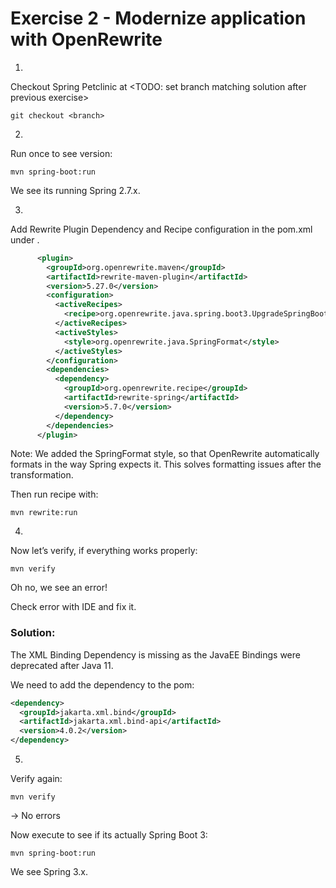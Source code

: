 # Exercise 2 - Modernize application with OpenRewrite 

1. 
Checkout Spring Petclinic at <TODO: set branch matching solution after previous exercise>

`git checkout <branch>`


2. 
Run once to see version:

`mvn spring-boot:run`

We see its running Spring 2.7.x.

3. 
Add Rewrite Plugin Dependency and Recipe configuration in the pom.xml under <plugins>.

```xml
      <plugin>
        <groupId>org.openrewrite.maven</groupId>
        <artifactId>rewrite-maven-plugin</artifactId>
        <version>5.27.0</version>
        <configuration>
          <activeRecipes>
            <recipe>org.openrewrite.java.spring.boot3.UpgradeSpringBoot_3_2</recipe>
          </activeRecipes>
          <activeStyles>
            <style>org.openrewrite.java.SpringFormat</style>
          </activeStyles>
        </configuration>
        <dependencies>
          <dependency>
            <groupId>org.openrewrite.recipe</groupId>
            <artifactId>rewrite-spring</artifactId>
            <version>5.7.0</version>
          </dependency>
        </dependencies>
      </plugin>
```

Note: We added the SpringFormat style, so that OpenRewrite automatically formats in the way Spring expects it. This solves formatting issues after the transformation.

Then run recipe with:

`mvn rewrite:run`

4.

Now let’s verify, if everything works properly:

`mvn verify` 

Oh no, we see an error!

Check error with IDE and fix it.

### Solution:

The XML Binding Dependency is missing as the JavaEE Bindings were deprecated after Java 11. 

We need to add the dependency to the pom: 

```xml
<dependency>
  <groupId>jakarta.xml.bind</groupId>
  <artifactId>jakarta.xml.bind-api</artifactId>
  <version>4.0.2</version>
</dependency>

```

5.

Verify again:

`mvn verify` 

→ No errors


Now execute to see if its actually Spring Boot 3:

`mvn spring-boot:run`

We see Spring 3.x.